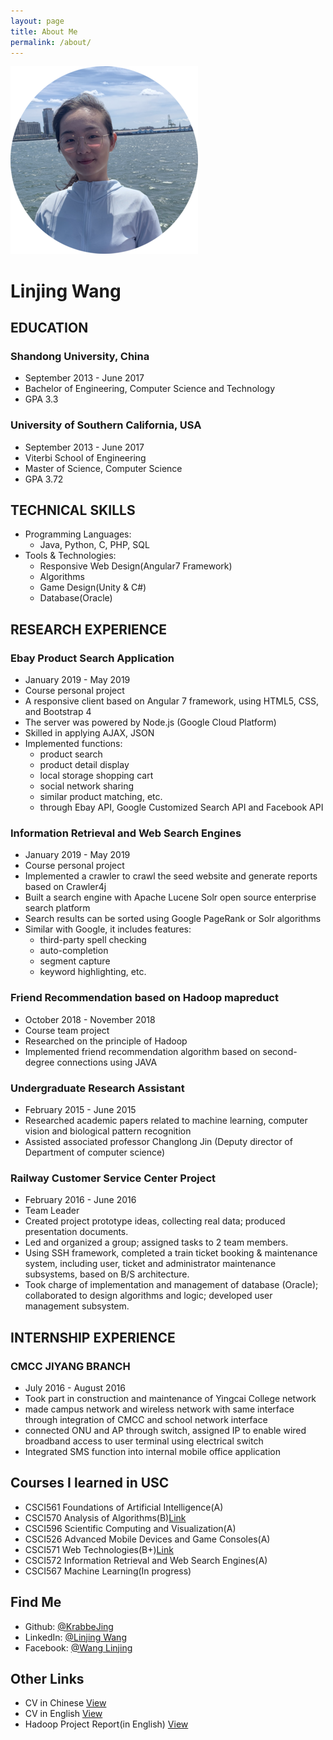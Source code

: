 ```yaml
---
layout: page
title: About Me
permalink: /about/
---
```

![Sleek Jekyll Theme](./BBJPic300x300.png)
# Linjing Wang

## EDUCATION
### Shandong University, China
* September 2013 - June 2017
* Bachelor of Engineering, Computer Science and Technology
* GPA 3.3

### University of Southern California, USA
* September 2013 - June 2017
* Viterbi School of Engineering
* Master of Science, Computer Science 
* GPA 3.72

## TECHNICAL SKILLS
* Programming Languages: 
    * Java, Python, C, PHP, SQL
* Tools & Technologies: 
    * Responsive Web Design(Angular7 Framework)
    * Algorithms
    * Game Design(Unity & C#)
    * Database(Oracle)

## RESEARCH EXPERIENCE
### Ebay Product Search Application
* January 2019 - May 2019
* Course personal project
* A responsive client based on Angular 7 framework, using HTML5, CSS, and Bootstrap 4
* The server was powered by Node.js (Google Cloud Platform)
* Skilled in applying AJAX, JSON
* Implemented functions: 
    * product search
    * product detail display
    * local storage shopping cart
    * social network sharing
    * similar product matching, etc. 
    * through Ebay API, Google Customized Search API and Facebook API

### Information Retrieval and Web Search Engines 
* January 2019 - May 2019 
* Course personal project
* Implemented a crawler to crawl the seed website and generate reports based on Crawler4j
* Built a search engine with Apache Lucene Solr open source enterprise search platform
* Search results can be sorted using Google PageRank or Solr algorithms
* Similar with Google, it includes features:
    * third-party spell checking
    * auto-completion
    * segment capture
    * keyword highlighting, etc.

### Friend Recommendation based on Hadoop mapreduct
* October 2018 - November 2018
* Course team project
* Researched on the principle of Hadoop
* Implemented friend recommendation algorithm based on second-degree connections using JAVA

### Undergraduate Research Assistant
* February 2015 - June 2015
* Researched academic papers related to machine learning, computer vision and biological pattern recognition
* Assisted associated professor Changlong Jin (Deputy director of Department of computer science)

### Railway Customer Service Center Project
* February 2016 - June 2016
* Team Leader
* Created project prototype ideas, collecting real data; produced presentation documents.
* Led and organized a group; assigned tasks to 2 team members.
* Using SSH framework, completed a train ticket booking & maintenance system, including user, ticket and administrator maintenance subsystems, based on B/S architecture.
* Took charge of implementation and management of database (Oracle); collaborated to design algorithms and logic; developed user management subsystem.

## INTERNSHIP EXPERIENCE
### CMCC JIYANG BRANCH
* July 2016 - August 2016
* Took part in construction and maintenance of Yingcai College network
* made campus network and wireless network with same interface through integration of CMCC and school network interface
* connected ONU and AP through switch, assigned IP to enable wired broadband access to user terminal using electrical switch
* Integrated SMS function into internal mobile office application 

## Courses I learned in USC
* CSCI561 Foundations of Artificial Intelligence(A)
* CSCI570 Analysis of Algorithms(B)[Link]()
* CSCI596 Scientific Computing and Visualization(A)
* CSCI526 Advanced Mobile Devices and Game Consoles(A)
* CSCI571 Web Technologies(B+)[Link]()
* CSCI572 Information Retrieval and Web Search Engines(A)
* CSCI567 Machine Learning(In progress)

## Find Me
* Github: [@KrabbeJing](https://github.com/KrabbeJing/)
* LinkedIn: [@Linjing Wang](https://www.linkedin.com/in/linjingwang/)
* Facebook: [@Wang Linjing](https://www.facebook.com/KrabbeJing)

## Other Links
* CV in Chinese [View](https://docs.wixstatic.com/ugd/2bc39c_e79fae4e418b4a34ab53ebd79eb63ba6.pdf)
* CV in English [View](https://docs.wixstatic.com/ugd/2bc39c_948f2bca97234383b5c2431cdd4a41e5.pdf)
* Hadoop Project Report(in English) [View](https://docs.google.com/document/d/1COGC6vHa6j-9noh6HcUqCA50n_VCLL1wcYdHEd2jwA8/edit)
